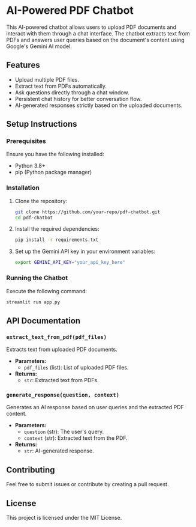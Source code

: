 # AI-Powered PDF Chatbot

This AI-powered chatbot allows users to upload PDF documents and interact with them through a chat interface. The chatbot extracts text from PDFs and answers user queries based on the document's content using Google's Gemini AI model.

## Features
- Upload multiple PDF files.
- Extract text from PDFs automatically.
- Ask questions directly through a chat window.
- Persistent chat history for better conversation flow.
- AI-generated responses strictly based on the uploaded documents.

## Setup Instructions

### Prerequisites
Ensure you have the following installed:
- Python 3.8+
- pip (Python package manager)

### Installation
1. Clone the repository:
   ```sh
   git clone https://github.com/your-repo/pdf-chatbot.git
   cd pdf-chatbot
   ```
2. Install the required dependencies:
   ```sh
   pip install -r requirements.txt
   ```
3. Set up the Gemini API key in your environment variables:
   ```sh
   export GEMINI_API_KEY="your_api_key_here"
   ```

### Running the Chatbot
Execute the following command:
```sh
streamlit run app.py
```

## API Documentation

### `extract_text_from_pdf(pdf_files)`
Extracts text from uploaded PDF documents.
- **Parameters:**
  - `pdf_files` (list): List of uploaded PDF files.
- **Returns:**
  - `str`: Extracted text from PDFs.

### `generate_response(question, context)`
Generates an AI response based on user queries and the extracted PDF content.
- **Parameters:**
  - `question` (str): The user's query.
  - `context` (str): Extracted text from the PDF.
- **Returns:**
  - `str`: AI-generated response.

## Contributing
Feel free to submit issues or contribute by creating a pull request.

## License
This project is licensed under the MIT License.

